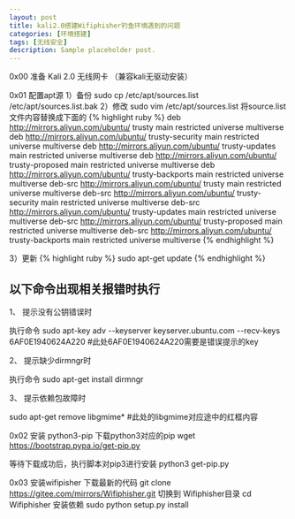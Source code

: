 ```yaml
---
layout: post
title: kali2.0搭建Wifiphisher钓鱼环境遇到的问题
categories: [环境搭建]
tags: [无线安全]
description: Sample placeholder post.
---
```


0x00 准备
Kali 2.0
无线网卡 （兼容kali无驱动安装）

0x01 配置apt源
1）备份
sudo cp /etc/apt/sources.list /etc/apt/sources.list.bak 
2）修改
sudo vim /etc/apt/sources.list
将source.list文件内容替换成下面的
{% highlight ruby %}
deb http://mirrors.aliyun.com/ubuntu/ trusty main restricted universe multiverse
deb http://mirrors.aliyun.com/ubuntu/ trusty-security main restricted universe multiverse
deb http://mirrors.aliyun.com/ubuntu/ trusty-updates main restricted universe multiverse
deb http://mirrors.aliyun.com/ubuntu/ trusty-proposed main restricted universe multiverse
deb http://mirrors.aliyun.com/ubuntu/ trusty-backports main restricted universe multiverse
deb-src http://mirrors.aliyun.com/ubuntu/ trusty main restricted universe multiverse
deb-src http://mirrors.aliyun.com/ubuntu/ trusty-security main restricted universe multiverse
deb-src http://mirrors.aliyun.com/ubuntu/ trusty-updates main restricted universe multiverse
deb-src http://mirrors.aliyun.com/ubuntu/ trusty-proposed main restricted universe multiverse
deb-src http://mirrors.aliyun.com/ubuntu/ trusty-backports main restricted universe multiverse
{% endhighlight %}

3）更新
{% highlight ruby %}
sudo apt-get update
{% endhighlight %}


以下命令出现相关报错时执行
-------------------------------------------------------------------------------------------------------------------------------
1、	提示没有公钥错误时
 
执行命令
sudo apt-key adv --keyserver keyserver.ubuntu.com --recv-keys 6AF0E1940624A220 
#此处6AF0E1940624A220需要是错误提示的key

2、	提示缺少dirmngr时
 
执行命令
sudo apt-get install dirmngr

3、	提示依赖包故障时
 
sudo apt-get remove libgmime*  #此处的libgmime对应途中的红框内容


0x02 安装 python3-pip
下载python3对应的pip
wget  https://bootstrap.pypa.io/get-pip.py
 
等待下载成功后，执行脚本对pip3进行安装
python3 get-pip.py

0x03 安装wifipisher
下载最新的代码
git clone https://gitee.com/mirrors/Wifiphisher.git 
切换到 Wifiphisher目录
cd Wifiphisher 
安装依赖
sudo python setup.py install 



